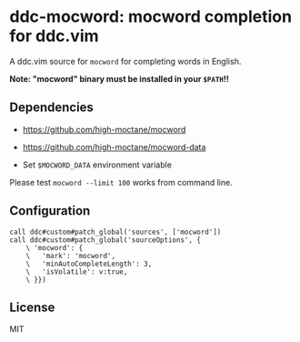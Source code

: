 # ddc-mocword: mocword completion for ddc.vim

A ddc.vim source for `mocword` for completing words in English.

**Note: "mocword" binary must be installed in your `$PATH`!!**

## Dependencies

- https://github.com/high-moctane/mocword

- https://github.com/high-moctane/mocword-data

- Set `$MOCWORD_DATA` environment variable

Please test `mocword --limit 100` works from command line.

## Configuration

```vim
call ddc#custom#patch_global('sources', ['mocword'])
call ddc#custom#patch_global('sourceOptions', {
    \ 'mocword': {
    \   'mark': 'mocword',
    \   'minAutoCompleteLength': 3,
    \   'isVolatile': v:true,
    \ }})
```

## License

MIT

